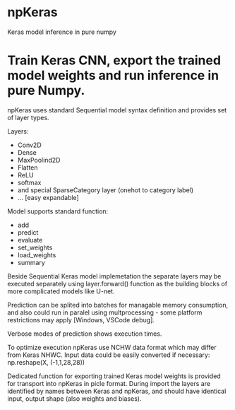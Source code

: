 # npKeras
Keras model inference in pure numpy

# Train Keras CNN, export the trained model weights and run inference in pure Numpy.

npKeras uses standard Sequential model syntax definition and provides set of layer types.

Layers:
* Conv2D
* Dense
* MaxPoolind2D
* Flatten
* ReLU
* softmax
* and special SparseCategory layer (onehot to category label)
* ... [easy expandable] 

Model supports standard function:
* add 
* predict
* evaluate
* set_weights
* load_weights
* summary

Beside Sequential Keras model implemetation the separate layers may be executed separately using layer.forward() function as the building blocks of more complicated models like U-net.

Prediction can be splited into batches for managable memory consumption, and also could run in paralel using multprocessing - some platform restrictions may apply [Windows, VSCode debug].

Verbose modes of prediction shows execution times.

To optimize execution npKeras use NCHW data format which may differ from Keras NHWC. 
Input data could be easily converted if necessary:  np.reshape(X, (-1,1,28,28))

Dedicated function for exporting trained Keras model weights is provided for transport into npKeras in picle format. During import the layers are identified by names between Keras and npKeras, and should have identical input, output shape (also weights and biases).